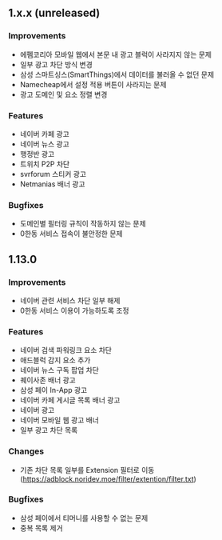 <!--
## 1.x.x (unreleased)
### Improvements
### Features
### Changes
### Bugfixes

-->

## 1.x.x (unreleased)
### Improvements
- 에펨코리아 모바일 웹에서 본문 내 광고 블럭이 사라지지 않는 문제
- 일부 광고 차단 방식 변경
- 삼성 스마트싱스(SmartThings)에서 데이터를 불러올 수 없던 문제
- Namecheap에서 설정 적용 버튼이 사라지는 문제
- 광고 도메인 및 요소 정렬 변경
### Features
- 네이버 카페 광고
- 네이버 뉴스 광고
- 행정반 광고
- 트위치 P2P 차단
- svrforum 스티커 광고
- Netmanias 배너 광고
### Bugfixes
- 도메인별 필터링 규칙이 작동하지 않는 문제
- 0한동 서비스 접속이 불안정한 문제

## 1.13.0
### Improvements
- 네이버 관련 서비스 차단 일부 해제
- 0한동 서비스 이용이 가능하도록 조정
### Features
- 네이버 검색 파워링크 요소 차단
- 애드블럭 감지 요소 추가
- 네이버 뉴스 구독 팝업 차단
- 퀘이사존 배너 광고
- 삼성 페이 In-App 광고
- 네이버 카페 게시글 목록 배너 광고
- 네이버 광고
- 네이버 모바일 웹 광고 배너
- 일부 광고 차단 목록
### Changes
- 기존 차단 목록 일부를 Extension 필터로 이동 (https://adblock.noridev.moe/filter/extention/filter.txt)
### Bugfixes
- 삼성 페이에서 티머니를 사용할 수 없는 문제
- 중복 목록 제거
